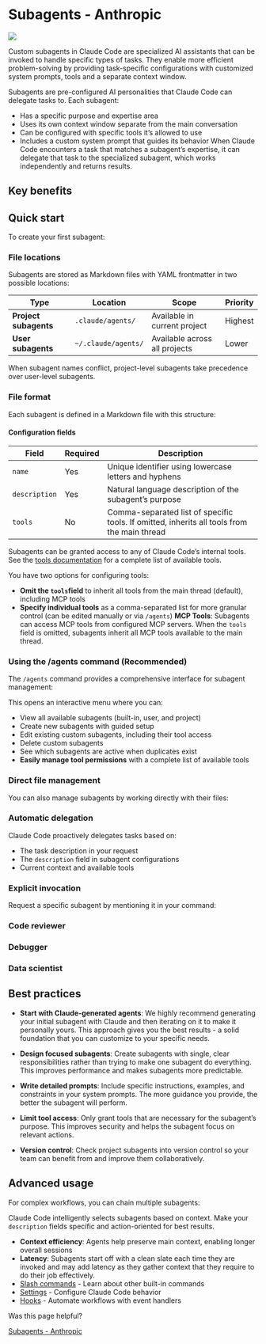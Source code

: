 # Subagents - Anthropic
![](Subagents%20-%20Anthropic/image.jpg) 

Custom subagents in Claude Code are specialized AI assistants that can be invoked to handle specific types of tasks. They enable more efficient problem-solving by providing task-specific configurations with customized system prompts, tools and a separate context window.

Subagents are pre-configured AI personalities that Claude Code can delegate tasks to. Each subagent:

* Has a specific purpose and expertise area
* Uses its own context window separate from the main conversation
* Can be configured with specific tools it’s allowed to use
* Includes a custom system prompt that guides its behavior
When Claude Code encounters a task that matches a subagent’s expertise, it can delegate that task to the specialized subagent, which works independently and returns results.

## Key benefits

## Quick start

To create your first subagent:

### File locations

Subagents are stored as Markdown files with YAML frontmatter in two possible locations:

| Type | Location | Scope | Priority |
|---|---|---|---|
| **Project subagents** | `.claude/agents/` | Available in current project | Highest | 
| **User subagents** | `~/.claude/agents/` | Available across all projects | Lower | 
When subagent names conflict, project-level subagents take precedence over user-level subagents.

### File format

Each subagent is defined in a Markdown file with this structure:

#### Configuration fields

| Field | Required | Description |
|---|---|---|
| `name` | Yes | Unique identifier using lowercase letters and hyphens | 
| `description` | Yes | Natural language description of the subagent’s purpose | 
| `tools` | No | Comma-separated list of specific tools. If omitted, inherits all tools from the main thread | 
Subagents can be granted access to any of Claude Code’s internal tools. See the [tools documentation](https://docs.anthropic.com/en/docs/claude-code/settings#tools-available-to-claude) for a complete list of available tools.

You have two options for configuring tools:

* **Omit the `tools`field** to inherit all tools from the main thread (default), including MCP tools
* **Specify individual tools** as a comma-separated list for more granular control (can be edited manually or via `/agents`)
**MCP Tools**: Subagents can access MCP tools from configured MCP servers. When the `tools` field is omitted, subagents inherit all MCP tools available to the main thread.

### Using the /agents command (Recommended)

The `/agents` command provides a comprehensive interface for subagent management:

This opens an interactive menu where you can:

* View all available subagents (built-in, user, and project)
* Create new subagents with guided setup
* Edit existing custom subagents, including their tool access
* Delete custom subagents
* See which subagents are active when duplicates exist
* **Easily manage tool permissions** with a complete list of available tools
### Direct file management

You can also manage subagents by working directly with their files:

### Automatic delegation

Claude Code proactively delegates tasks based on:

* The task description in your request
* The `description` field in subagent configurations
* Current context and available tools
### Explicit invocation

Request a specific subagent by mentioning it in your command:

### Code reviewer

### Debugger

### Data scientist

## Best practices

* **Start with Claude-generated agents**: We highly recommend generating your initial subagent with Claude and then iterating on it to make it personally yours. This approach gives you the best results - a solid foundation that you can customize to your specific needs.

* **Design focused subagents**: Create subagents with single, clear responsibilities rather than trying to make one subagent do everything. This improves performance and makes subagents more predictable.

* **Write detailed prompts**: Include specific instructions, examples, and constraints in your system prompts. The more guidance you provide, the better the subagent will perform.

* **Limit tool access**: Only grant tools that are necessary for the subagent’s purpose. This improves security and helps the subagent focus on relevant actions.

* **Version control**: Check project subagents into version control so your team can benefit from and improve them collaboratively.

## Advanced usage

For complex workflows, you can chain multiple subagents:

Claude Code intelligently selects subagents based on context. Make your `description` fields specific and action-oriented for best results.

* **Context efficiency**: Agents help preserve main context, enabling longer overall sessions
* **Latency**: Subagents start off with a clean slate each time they are invoked and may add latency as they gather context that they require to do their job effectively.
* [Slash commands](https://docs.anthropic.com/en/docs/claude-code/slash-commands) - Learn about other built-in commands
* [Settings](https://docs.anthropic.com/en/docs/claude-code/settings) - Configure Claude Code behavior
* [Hooks](https://docs.anthropic.com/en/docs/claude-code/hooks) - Automate workflows with event handlers

Was this page helpful?

[Subagents - Anthropic](https://docs.anthropic.com/en/docs/claude-code/sub-agents)